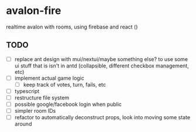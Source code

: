 # avalon-fire

realtime avalon with rooms, using firebase and react ()

## TODO

-   [ ] replace ant design with mui/nextui/maybe something else? to use some ui stuff that is isn't in antd (collapsible, different checkbox management, etc)
-   [ ] implement actual game logic
    -   [ ] keep track of votes, turn, fails, etc
-   [ ] typescript
-   [ ] restructure file system
-   [ ] possible google/facebook login when public
-   [ ] simpler room IDs
-   [ ] refactor to automatically deconstruct props, look into moving some state around
